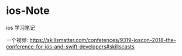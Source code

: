 # ios-Note
ios 学习笔记

一个视频: https://skillsmatter.com/confetences/9319-ioscon-2018-the-conference-for-ios-and-swift-developers#skillscasts

